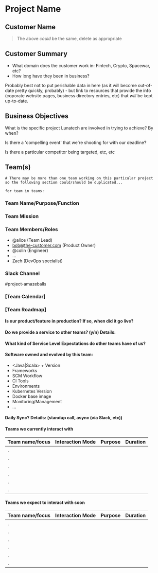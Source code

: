 # Project Name

## Customer Name

> The above _could_ be the same, delete as appropriate

## Customer Summary

* What domain does the customer work in: Fintech, Crypto, Spacewar, etc? 
* How long have they been in business?

Probably best not to put perishable data in here (as it will become out-of-date pretty quickly, probably) - but link to resources that provide the info (coporate website pages, business directory entries, etc) that _will_ be kept up-to-date.

## Business Objectives

What is the specific project Lunatech are involved in trying to achieve? By when? 

Is there a 'compelling event' that we're shooting for with our deadline? 

Is there a particular competitor being targeted, etc, etc

## Team(s)

```shell script
# There may be more than one team working on this particular project so the following section could/should be duplicated...

for team in teams:
```

### Team Name/Purpose/Function

### Team Mission

### Team Members/Roles

* @alice (Team Lead)
* bob@the-customer.com (Product Owner)
* @colin (Engineer)
* ...
* Zach (DevOps specialist)

### Slack Channel

\#project-amazeballs

### [Team Calendar] 

### [Team Roadmap]

#### Is our product/feature in production? If so, when did it go live?

#### Do we provide a service to other teams? (y/n) Details:

#### What kind of Service Level Expectations do other teams have of us?

#### Software owned and evolved by this team:

* \<Java|Scala> + Version
* Frameworks
* SCM Workflow
* CI Tools
* Environments
 * Kubernetes Version
 * Docker base image
* Monitoring/Management
* ...

#### Daily Sync? Details: (standup call, async (via Slack, etc))

#### Teams we currently interact with

| Team name/focus | Interaction Mode | Purpose | Duration |
| --------------- | ---------------- | ------- | -------- |
| .               |                  |         |          |
| .               |                  |         |          |
| .               |                  |         |          |
| .               |                  |         |          |
| .               |                  |         |          |
| .               |                  |         |          |


#### Teams we expect to interact with soon

| Team name/focus | Interaction Mode | Purpose | Duration |
| --------------- | ---------------- | ------- | -------- |
| .               |                  |         |          |
| .               |                  |         |          |
| .               |                  |         |          |
| .               |                  |         |          |
| .               |                  |         |          |
| .               |                  |         |          |




